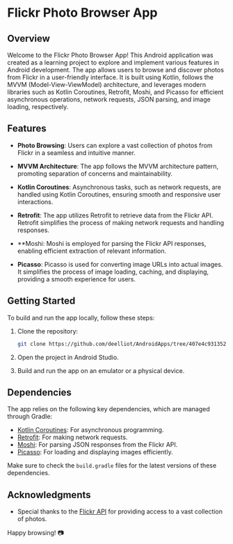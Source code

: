 # Flickr Photo Browser App

## Overview

Welcome to the Flickr Photo Browser App! This Android application was created as a learning project to explore and implement various features in Android development. The app allows users to browse and discover photos from Flickr in a user-friendly interface. It is built using Kotlin, follows the MVVM (Model-View-ViewModel) architecture, and leverages modern libraries such as Kotlin Coroutines, Retrofit, Moshi, and Picasso for efficient asynchronous operations, network requests, JSON parsing, and image loading, respectively.

## Features

- **Photo Browsing**: Users can explore a vast collection of photos from Flickr in a seamless and intuitive manner.

- **MVVM Architecture**: The app follows the MVVM architecture pattern, promoting separation of concerns and maintainability.

- **Kotlin Coroutines**: Asynchronous tasks, such as network requests, are handled using Kotlin Coroutines, ensuring smooth and responsive user interactions.

- **Retrofit**: The app utilizes Retrofit to retrieve data from the Flickr API. Retrofit simplifies the process of making network requests and handling responses.

- **Moshi: Moshi is employed for parsing the Flickr API responses, enabling efficient extraction of relevant information.

- **Picasso**: Picasso is used for converting image URLs into actual images. It simplifies the process of image loading, caching, and displaying, providing a smooth experience for users.

## Getting Started

To build and run the app locally, follow these steps:

1. Clone the repository:

   ```bash
   git clone https://github.com/deelliot/AndroidApps/tree/407e4c931352fcfbbc7002babb6665d17d55ac92/FlickrBrowser
   ```

2. Open the project in Android Studio.

3. Build and run the app on an emulator or a physical device.

## Dependencies

The app relies on the following key dependencies, which are managed through Gradle:

- [Kotlin Coroutines](https://github.com/Kotlin/kotlinx.coroutines): For asynchronous programming.
- [Retrofit](https://github.com/square/retrofit): For making network requests.
- [Moshi](https://github.com/square/moshi): For parsing JSON responses from the Flickr API.
- [Picasso](https://github.com/square/picasso): For loading and displaying images efficiently.

Make sure to check the `build.gradle` files for the latest versions of these dependencies.

## Acknowledgments

- Special thanks to the [Flickr API](https://www.flickr.com/services/api/) for providing access to a vast collection of photos.

Happy browsing! 📷
